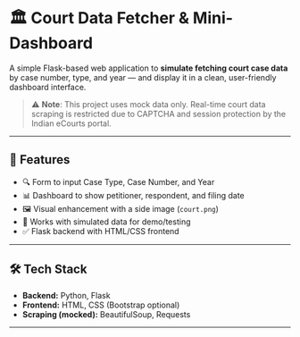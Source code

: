 # 🏛️ Court Data Fetcher & Mini-Dashboard

A simple Flask-based web application to **simulate fetching court case data** by case number, type, and year — and display it in a clean, user-friendly dashboard interface.

> ⚠️ **Note**: This project uses mock data only. Real-time court data scraping is restricted due to CAPTCHA and session protection by the Indian eCourts portal.

---

## 🚀 Features

- 🔍 Form to input Case Type, Case Number, and Year
- 📊 Dashboard to show petitioner, respondent, and filing date
- 🖼️ Visual enhancement with a side image (`court.png`)
- 🧪 Works with simulated data for demo/testing
- ✅ Flask backend with HTML/CSS frontend

---

## 🛠️ Tech Stack

- **Backend:** Python, Flask  
- **Frontend:** HTML, CSS (Bootstrap optional)  
- **Scraping (mocked):** BeautifulSoup, Requests  

---



